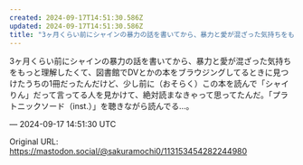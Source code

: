 ```yaml
---
created: 2024-09-17T14:51:30.586Z
updated: 2024-09-17T14:51:30.586Z
title: "3ヶ月くらい前にシャインの暴力の話を書いてから、暴力と愛が混ざった気持ちをもっと[...]"
---
```


<p>3ヶ月くらい前にシャインの暴力の話を書いてから、暴力と愛が混ざった気持ちをもっと理解したくて、図書館でDVとかの本をブラウジングしてるときに見つけたうちの1冊だったんだけど、少し前に（おそらく）この本を読んで「シャイりん」だって言ってる人を見かけて、絶対読まなきゃって思ってたんだ。「プラトニックソード（inst.）」を聴きながら読んでる…。</p>

&mdash; 2024-09-17 14:51:30 UTC

Original URL: https://mastodon.social/@sakuramochi0/113153454282244980
